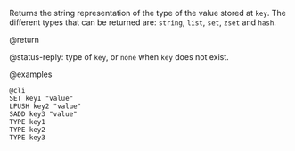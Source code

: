 Returns the string representation of the type of the value stored at `key`.
The different types that can be returned are: `string`, `list`, `set`, `zset`
and `hash`.

@return

@status-reply: type of `key`, or `none` when `key` does not exist.

@examples

    @cli
    SET key1 "value"
    LPUSH key2 "value"
    SADD key3 "value"
    TYPE key1
    TYPE key2
    TYPE key3
